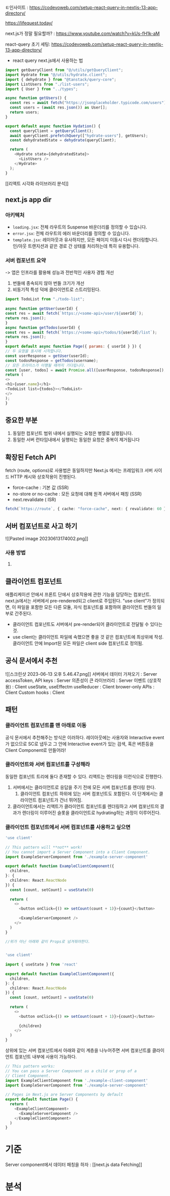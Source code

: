 ㅌ인사이트 : https://codevoweb.com/setup-react-query-in-nextjs-13-app-directory/

https://lifequest.today/

next.js가 정말 필요할까? : https://www.youtube.com/watch?v=kUs-fH1k-aM

react-query 초기 세팅: https://codevoweb.com/setup-react-query-in-nextjs-13-app-directory/

- react query next.js에서 사용하는 법 
```ts
import getQueryClient from "@/utils/getQueryClient";
import Hydrate from "@/utils/hydrate.client";
import { dehydrate } from "@tanstack/query-core";
import ListUsers from "./list-users";
import { User } from "../types";

async function getUsers() {
  const res = await fetch("https://jsonplaceholder.typicode.com/users");
  const users = (await res.json()) as User[];
  return users;
}

export default async function Hydation() {
  const queryClient = getQueryClient();
  await queryClient.prefetchQuery(["hydrate-users"], getUsers);
  const dehydratedState = dehydrate(queryClient);

  return (
    <Hydrate state={dehydratedState}>
      <ListUsers />
    </Hydrate>
  );
}
```


[[리액트 시각화 라이브러리 분석]]

## next.js app dir
### 아키텍처
-   `loading.jsx`: 전체 라우트의 Suspense 바운더리를 정의할 수 있습니다.
-   `error.jsx`: 전체 라우트의 에러 바운더리를 정의할 수 있습니다.
-   `template.jsx`: 레이아웃과 유사하지만, 모든 페이지 이동시 다시 렌더링합니다. 인/아웃 트랜지션과 같은 경로 간 상태를 처리하는데 특히 유용합니다.

### 서버 컴포넌트 요약
-> 앱은 인프라를 활용해 성능과 전반적인 사용자 경험 개선 
1. 번들에 종속되지 않아 번들 크기가 개선 
2. 비동기적 특성 덕에 클라이언트로 스트리밍된다. 

```js
import TodoList from "./todo-list";  
  
async function getUser(userId) {  
const res = await fetch(`https://<some-api>/user/${userId}`);  
return res.json();  
}  
async function getTodos(userId) {  
const res = await fetch(`https://<some-api>/todos/${userId}/list`);  
return res.json();  
}  
export default async function Page({ params: { userId } }) {  
// 두 요청을 동시에 시작합니다.  
const userResponse = getUser(userId);  
const todosResponse = getTodos(username);  
// 모든 프라미스가 이행될 때까지 기다립니다.  
const [user, todos] = await Promise.all([userResponse, todosResponse]);  
return (  
<>  
<h1>{user.name}</h1>  
<TodoList list={todos}></TodoList>  
</>  
);  
}
```


## 중요한 부분
1. 동일한 컴포넌트 범위 내에서 실행되는 요청은 병렬로 실행됩니다.
2. 동일한 서버 런타임내에서 실행되는 동일한 요청은 중복이 제거됩니다


## 확장된 Fetch API 
fetch (route, options)로 사용법은 동일하지만 Next.js 에서는 프레임워크 서버 사이드 HTTP 캐시와 상호작용이 진행된다.

- force-cache : 기본 값 (SSR)
- no-store or no-cache : 모든 요청에 대해 원격 서버에서 패칭 (SSR)
- next.revalidate ( ISR)
```ts
fetch(`https://route`, { cache: "force-cache", next: { revalidate: 60 } });
```


## 서버 컴포넌트로 사고 하기 
![[Pasted image 20230613174002.png]]

### 사용 방법
1. 

## 클라이언트 컴포넌트 
애플리케이션 안에서 프론트 단에서 상호작용에 관한 기능을 담당하는 컴포넌트. next.js에서는 서버에서 pre-rendered되고 client로 주입된다. 
"use client"가 정의되면, 이 파일을 포함한 모든 다른 모듈, 자식 컴포넌트를 포함하여 클라이언트 번들의 일부로 간주된다.

- 클라이언트 컴포넌트도 서버에서 pre-render되어 클라이언트로 전달될 수 있다는 것.
- use client는 클라이언트 파일에 속했으면 좋을 것 같은 컴포넌트에 최상위에 작성. 클라이언트 안에 Import된 모든 파일은 client side 컴포넌트로 정의됨.

## 공식 문서에서 추천 
![[스크린샷 2023-06-13 오후 5.46.47.png]]
서버에서 데이터 가져오기  : Server
accessToken, API keys : Server
의존성이 큰 라이브러리 : Server
이벤트 (상호작용) : Client
useState, useEffectm useReducer : Client
brower-only APIs : Client
Custom hooks : Client

## 패턴 
### 클라이언트 컴포넌트를 맨 아래로 이동 
공식 문서에서 추천해주는 방식은 이러하다. 레이아웃에는 사용자와 Interactive event가 없으므로 SC로 냅두고 그 안에 Interactive event가 있는 검색, 혹은 버튼등을 Client Component로 만들어라! 

### 클라이언트와 서버 컴포넌트를 구성해라 
동일한 컴포넌트 트리에 둘다 존재할 수 있다. 리액트는 렌더링을 이런식으로 진행한다.
1. 서버에서는 클라이언트로 응답을 주기 전에 모든 서버 컴포넌트를 렌더링 한다. 
	1. 클라이언트 컴포넌트 하위에 있는 서버 컴포넌트도 포함된다. 이 단계에서는 클라이언트 컴포넌트가 건너 뛰어짐.
2. 클라이언트에서는 리액트가 클라이언트 컴포넌트를 렌더링하고 서버 컴포넌트의 결과가 렌더링이 이루어진 슬롯을 클라이언트로 hydrating하는 과정이 이루어진다. 

### 클라이언트 컴포넌트에서 서버 컴포넌트를 사용하고 싶으면 
```ts
'use client'
 
// This pattern will **not** work!
// You cannot import a Server Component into a Client Component.
import ExampleServerComponent from './example-server-component'
 
export default function ExampleClientComponent({
  children,
}: {
  children: React.ReactNode
}) {
  const [count, setCount] = useState(0)
 
  return (
    <>
      <button onClick={() => setCount(count + 1)}>{count}</button>
 
      <ExampleServerComponent />
    </>
  )
}

//위가 아닌 아래와 같이 Props로 넘겨줘야한다. 


'use client'
 
import { useState } from 'react'
 
export default function ExampleClientComponent({
  children,
}: {
  children: React.ReactNode
}) {
  const [count, setCount] = useState(0)
 
  return (
    <>
      <button onClick={() => setCount(count + 1)}>{count}</button>
 
      {children}
    </>
  )
}
```

상위에 있는 서버 컴포넌트에서 아래와 같이 계층을 나누어주면 서버 컴포넌트를 클라이언트 컴포넌트 내부에 사용이 가능하다.
```ts
// This pattern works:
// You can pass a Server Component as a child or prop of a
// Client Component.
import ExampleClientComponent from './example-client-component'
import ExampleServerComponent from './example-server-component'
 
// Pages in Next.js are Server Components by default
export default function Page() {
  return (
    <ExampleClientComponent>
      <ExampleServerComponent />
    </ExampleClientComponent>
  )
}
```


# 기준
Server component에서 데이터 패칭을 하자 : [[next.js data Fetching]]



# 분석
